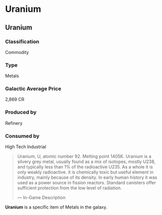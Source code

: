 # Uranium
## Uranium

		

### Classification

Commodity

### Type

Metals

### Galactic Average Price

2,869 CR

### Produced by

Refinery

### Consumed by

High Tech
Industrial

> 
> 
> Uranium, U, atomic number 92. Melting point 1405K. Uranium is a silvery grey metal, usually found as a mix of isotopes, mostly U238, and typically less than 1% of the radioactive U235. As a whole it is only weakly radioactive. it is chemically toxic but useful element in industry, mainly because of its density. In early human history it was used as a power source in fission reactors. Standard canisters offer sufficient protection from the low level of radiation.
> 
> 
> — In-Game Description
> 

**Uranium** is a specific item of Metals in the galaxy.